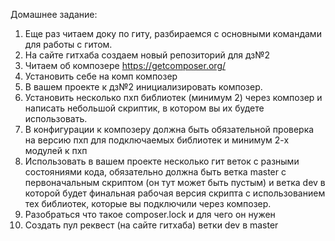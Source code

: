 Домашнее задание:
1. Еще раз читаем доку по гиту, разбираемся с основными командами для работы с гитом.
2. На сайте гитхаба создаем новый репозиторий для дз№2
3. Читаем об композере https://getcomposer.org/
4. Установить себе на комп композер
5. В вашем проекте к дз№2 инициализировать композер.
6. Установить несколько пхп библиотек (минимум 2) через композер и написать небольшой скриптик, в котором вы их будете использовать.
7. В конфигурации к композеру должна быть обязательной проверка на версию пхп для подключаемых библиотек и минимум 2-х модулей к пхп
8. Использовать в вашем проекте несколько гит веток с разными состояниями кода, обязательно должна быть ветка master с первоначальным скриптом (он тут может быть пустым) и ветка dev в которой будет финальная рабочая версия скрипта с использованием тех библиотек, которые вы подключили через композер.
9. Разобраться что такое composer.lock и для чего он нужен
10. Создать пул реквест (на сайте гитхаба) ветки dev в master 
